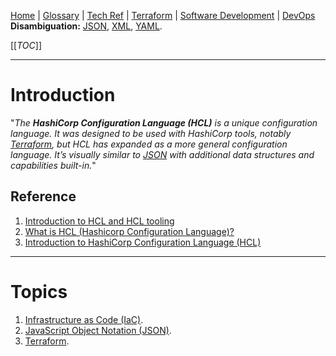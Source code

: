[Home](/Slalom-LLC/Slalom-Consulting) | [Glossary](/Glossary) | [Tech Ref](/Tech-Ref) | [Terraform](/Tech-Ref/Software-Development/DevOps-\(Development-and-IT-Operations\)/IaC-\(Infrastructure-as-Code\)/Terraform) | [Software Development](/Tech-Ref/Software-Development) | [DevOps](/Tech-Ref/Software-Development/DevOps-\(Development-and-IT-Operations\))
**Disambiguation:** [JSON](/Tech-Ref/Software-Development/JSON-\(JavaScript-Object-Notation\)), [XML](/Tech-Ref/Software-Development/Markup-Language/XML-\(eXtensible-Markup-Language\)), [YAML](/Tech-Ref/Software-Development/YAML-\(YAML-Ain't-Markup-Language\)).

[[_TOC_]]

---
# Introduction
"_The ***HashiCorp Configuration Language (HCL)***  is a unique configuration language. It was designed to be used with HashiCorp tools, notably [Terraform](/Tech-Ref/Software-Development/DevOps-\(Development-and-IT-Operations\)/IaC-\(Infrastructure-as-Code\)/Terraform), but HCL has expanded as a more general configuration language. It’s visually similar to [JSON](/Tech-Ref/Software-Development/JSON-\(JavaScript-Object-Notation\)) with additional data structures and capabilities built-in._"

## Reference
1. [Introduction to HCL and HCL tooling](https://octopus.com/blog/introduction-to-hcl-and-hcl-tooling)
1. [What is HCL (Hashicorp Configuration Language)?](https://hub.packtpub.com/what-is-hcl-hashicorp-configuration-language-how-does-it-relate-to-terraform-and-why-is-it-growing-in-popularity/)
1. [Introduction to HashiCorp Configuration Language (HCL)](https://www.linode.com/docs/guides/introduction-to-hcl/)

---
# Topics
1. [Infrastructure as Code (IaC)](/Tech-Ref/Software-Development/DevOps-\(Development-and-IT-Operations\)/IaC-\(Infrastructure-as-Code\)).
1. [JavaScript Object Notation (JSON)](/Tech-Ref/Software-Development/JSON-\(JavaScript-Object-Notation\)).
1. [Terraform](/Tech-Ref/Software-Development/DevOps-\(Development-and-IT-Operations\)/IaC-\(Infrastructure-as-Code\)/Terraform).
